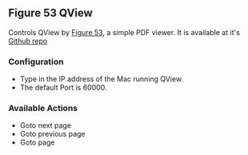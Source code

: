 ## Figure 53 QView

Controls QView by [Figure 53](https://figure53.com), a simple PDF viewer. It is available at it's [Github repo](https://github.com/Figure53/QView)

### Configuration

- Type in the IP address of the Mac running QView.
- The default Port is 60000.

### Available Actions

- Goto next page
- Goto previous page
- Goto page
